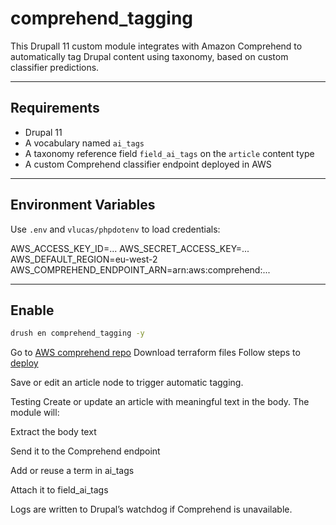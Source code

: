 # comprehend_tagging
This Drupall 11 custom module integrates with Amazon Comprehend to automatically tag Drupal content using taxonomy, based on custom classifier predictions.


---

## Requirements

- Drupal 11
- A vocabulary named `ai_tags`
- A taxonomy reference field `field_ai_tags` on the `article` content type
- A custom Comprehend classifier endpoint deployed in AWS

---

## Environment Variables

Use `.env` and `vlucas/phpdotenv` to load credentials:

AWS_ACCESS_KEY_ID=...
AWS_SECRET_ACCESS_KEY=...
AWS_DEFAULT_REGION=eu-west-2
AWS_COMPREHEND_ENDPOINT_ARN=arn:aws:comprehend:...

---

## Enable

```bash
drush en comprehend_tagging -y
```
Go to [AWS comprehend repo](https://github.com/suparnad/aws_comprehend_for_auto_tag)
Download terraform files
Follow steps to [deploy](https://github.com/suparnad/aws_comprehend_for_auto_tag) 

Save or edit an article node to trigger automatic tagging.

Testing
Create or update an article with meaningful text in the body. The module will:

Extract the body text

Send it to the Comprehend endpoint

Add or reuse a term in ai_tags

Attach it to field_ai_tags

Logs are written to Drupal’s watchdog if Comprehend is unavailable.
